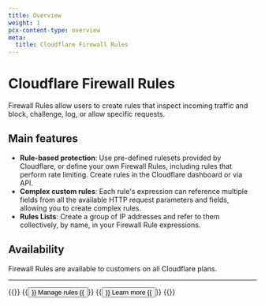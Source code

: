 ```yaml
---
title: Overview
weight: 1
pcx-content-type: overview
meta:
  title: Cloudflare Firewall Rules
---
```


# Cloudflare Firewall Rules

Firewall Rules allow users to create rules that inspect incoming traffic and block, challenge, log, or allow specific requests.

## Main features

- **Rule-based protection**: Use pre-defined rulesets provided by Cloudflare, or define your own Firewall Rules, including rules that perform rate limiting. Create rules in the Cloudflare dashboard or via API.
- **Complex custom rules**: Each rule's expression can reference multiple fields from all the available HTTP request parameters and fields, allowing you to create complex rules.
- **Rules Lists**: Create a group of IP addresses and refer to them collectively, by name, in your Firewall Rule expressions.

## Availability

Firewall Rules are available to customers on all Cloudflare plans.

---

{{<button-group>}}
  {{<button type="primary" href="/cf-dashboard">}}
    Manage rules
  {{</button>}}
  {{<button type="secondary" href="/cf-firewall-rules">}}
    Learn more
  {{</button>}}
{{</button-group>}}